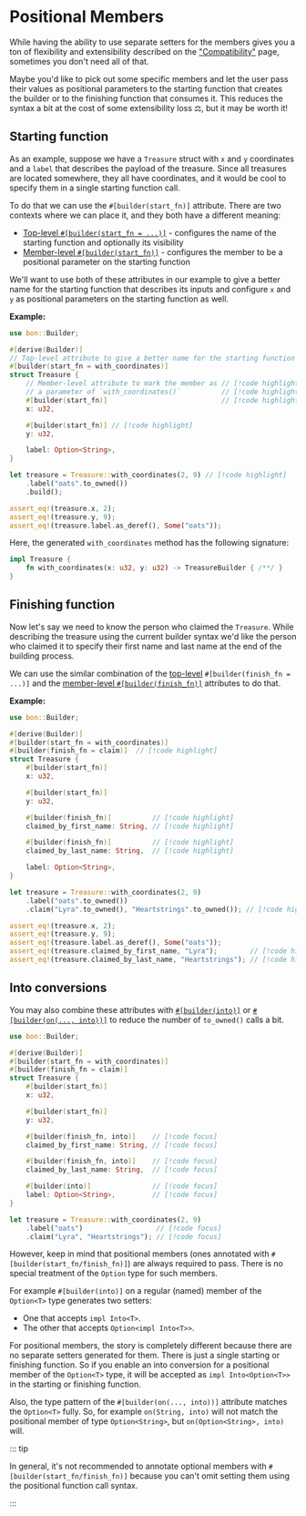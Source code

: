 # Positional Members

While having the ability to use separate setters for the members gives you a ton of flexibility and extensibility described on the ["Compatibility"](./compatibility) page, sometimes you don't need all of that.

Maybe you'd like to pick out some specific members and let the user pass their values as positional parameters to the starting function that creates the builder or to the finishing function that consumes it. This reduces the syntax a bit at the cost of some extensibility loss ⚖️, but it may be worth it!

## Starting function

As an example, suppose we have a `Treasure` struct with `x` and `y` coordinates and a `label` that describes the payload of the treasure. Since all treasures are located somewhere, they all have coordinates, and it would be cool to specify them in a single starting function call.

To do that we can use the `#[builder(start_fn)]` attribute. There are two contexts where we can place it, and they both have a different meaning:

- [Top-level `#[builder(start_fn = ...)]`](../reference/builder#start-fn) - configures the name of the starting function and optionally its visibility
- [Member-level `#[builder(start_fn)]`](../reference/builder#start-fn-1) - configures the member to be a positional parameter on the starting function

We'll want to use both of these attributes in our example to give a better name for the starting function that describes its inputs and configure `x` and `y` as positional parameters on the starting function as well.

**Example:**

```rust
use bon::Builder;

#[derive(Builder)]
// Top-level attribute to give a better name for the starting function // [!code highlight]
#[builder(start_fn = with_coordinates)]                                // [!code highlight]
struct Treasure {
    // Member-level attribute to mark the member as // [!code highlight]
    // a parameter of `with_coordinates()`          // [!code highlight]
    #[builder(start_fn)]                            // [!code highlight]
    x: u32,

    #[builder(start_fn)] // [!code highlight]
    y: u32,

    label: Option<String>,
}

let treasure = Treasure::with_coordinates(2, 9) // [!code highlight]
    .label("oats".to_owned())
    .build();

assert_eq!(treasure.x, 2);
assert_eq!(treasure.y, 9);
assert_eq!(treasure.label.as_deref(), Some("oats"));
```

Here, the generated `with_coordinates` method has the following signature:

```rust ignore
impl Treasure {
    fn with_coordinates(x: u32, y: u32) -> TreasureBuilder { /**/ }
}
```

## Finishing function

Now let's say we need to know the person who claimed the `Treasure`. While describing the treasure using the current builder syntax we'd like the person who claimed it to specify their first name and last name at the end of the building process.

We can use the similar combination of the [top-level](../reference/builder#finish-fn) `#[builder(finish_fn = ...)]` and the [member-level `#[builder(finish_fn)]`](../reference/builder#finish-fn-1) attributes to do that.

**Example:**

```rust
use bon::Builder;

#[derive(Builder)]
#[builder(start_fn = with_coordinates)]
#[builder(finish_fn = claim)]  // [!code highlight]
struct Treasure {
    #[builder(start_fn)]
    x: u32,

    #[builder(start_fn)]
    y: u32,

    #[builder(finish_fn)]          // [!code highlight]
    claimed_by_first_name: String, // [!code highlight]

    #[builder(finish_fn)]          // [!code highlight]
    claimed_by_last_name: String,  // [!code highlight]

    label: Option<String>,
}

let treasure = Treasure::with_coordinates(2, 9)
    .label("oats".to_owned())
    .claim("Lyra".to_owned(), "Heartstrings".to_owned()); // [!code highlight]

assert_eq!(treasure.x, 2);
assert_eq!(treasure.y, 9);
assert_eq!(treasure.label.as_deref(), Some("oats"));
assert_eq!(treasure.claimed_by_first_name, "Lyra");        // [!code highlight]
assert_eq!(treasure.claimed_by_last_name, "Heartstrings"); // [!code highlight]
```

## Into conversions

You may also combine these attributes with [`#[builder(into)]`](../reference/builder#into) or [`#[builder(on(..., into))]`](../reference/builder#into) to reduce the number of `to_owned()` calls a bit.

```rust
use bon::Builder;

#[derive(Builder)]
#[builder(start_fn = with_coordinates)]
#[builder(finish_fn = claim)]
struct Treasure {
    #[builder(start_fn)]
    x: u32,

    #[builder(start_fn)]
    y: u32,

    #[builder(finish_fn, into)]    // [!code focus]
    claimed_by_first_name: String, // [!code focus]

    #[builder(finish_fn, into)]    // [!code focus]
    claimed_by_last_name: String,  // [!code focus]

    #[builder(into)]               // [!code focus]
    label: Option<String>,         // [!code focus]
}

let treasure = Treasure::with_coordinates(2, 9)
    .label("oats")                  // [!code focus]
    .claim("Lyra", "Heartstrings"); // [!code focus]
```

However, keep in mind that positional members (ones annotated with `#[builder(start_fn/finish_fn)]`) are always required to pass. There is no special treatment of the `Option` type for such members.

For example `#[builder(into)]` on a regular (named) member of the `Option<T>` type generates two setters:
- One that accepts `impl Into<T>`.
- The other that accepts `Option<impl Into<T>>`.

For positional members, the story is completely different because there are no separate setters generated for them. There is just a single starting or finishing function. So if you enable an into conversion for a positional member of the `Option<T>` type, it will be accepted as `impl Into<Option<T>>` in the starting or finishing function.

Also, the type pattern of the `#[builder(on(..., into))]` attribute matches the `Option<T>` fully. So, for example `on(String, into)` will not match the positional member of type `Option<String>`, but `on(Option<String>, into)` will.

::: tip

In general, it's not recommended to annotate optional members with `#[builder(start_fn/finish_fn)]` because you can't omit setting them using the positional function call syntax.

:::
